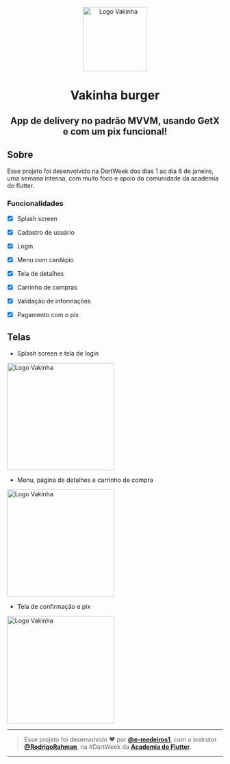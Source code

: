 <p align="center">
      <img src="https://user-images.githubusercontent.com/73318684/152661699-68daa951-7295-4806-bff9-0fe5caa0853b.png" width="150" alt="Logo Vakinha"/>
</p>
<h1 align="center"> Vakinha burger </h1>  

<h2 align="center"> App de delivery no padrão MVVM, usando GetX e com um pix funcional! </h2>  
<h2> Sobre </h2>
<p >
  Esse projeto foi desenvolvido na DartWeek dos dias 1 ao dia 6 de janeiro, uma semana intensa, com muito foco e apoio da comunidade da academia do flutter.
</p>  

### Funcionalidades

- [x] Splash screen
- [x] Cadastro de usuário
- [x] Login
- [x] Menu com cardápio
- [x] Tela de detalhes
- [x] Carrinho de compras
- [x] Validação de informações
- [x] Pagamento com o pix  


<h2> Telas </h2>  

- Splash screen e tela de login  


<p>
      <img src="https://user-images.githubusercontent.com/73318684/152662300-35678ba2-42c8-444e-88ee-d1079a461790.gif" width="250" alt="Logo Vakinha"/>
</p>  

- Menu, página de detalhes e carrinho de compra 

<p>
      <img src="https://user-images.githubusercontent.com/73318684/152663819-8c3a81e4-b346-4bda-888a-8a0ef2f4a8e1.gif" width="250" alt="Logo Vakinha"/>
</p>

- Tela de confirmação e pix

<p>
      <img src="https://user-images.githubusercontent.com/73318684/152663968-145cbc9c-2d95-44fd-86ba-a4404ff3f5cc.gif" width="250" alt="Logo Vakinha"/>
</p>

   ---  
   
   >Esse projeto foi desenvolvido ❤️ por **[@e-medeiros1](https://www.linkedin.com/in/erimedeiros/)**, com o instrutor **[@RodrigoRahman](https://www.linkedin.com/in/rodrigo-rahman/)**, na #DartWeek da **[Academia do Flutter](http://academiadoflutter.com.br)**.<br> 

   ---
  
